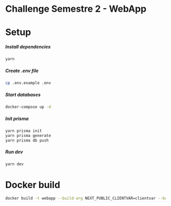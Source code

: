 # Challenge Semestre 2 - WebApp

# Setup

##### Install dependencies

```bash
yarn
```

##### Create .env file

```bash
cp .env.example .env
```

##### Start databases

```bash
docker-compose up -d
```

##### Init prisma

```bash
yarn prisma init
yarn prisma generate
yarn prisma db push
```

##### Run dev

```bash
yarn dev
```

# Docker build

```bash
docker build -t webapp --build-arg NEXT_PUBLIC_CLIENTVAR=clientvar --build-arg SKIP_ENV_VALIDATION=true --build-arg NEXTAUTH_URL=http://localhost:3000 --build-arg NEXTAUTH_SECRET=one-piece .
```

